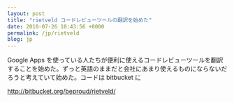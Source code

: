 ```yaml
---
layout: post
title: "rietveld コードレビューツールの翻訳を始めた"
date: 2010-07-26 10:43:56 +0000
permalink: /jp/rietveld
blog: jp
---
```


Google Apps
を使っている人たちが便利に使えるコードレビューツールを翻訳することを始めた。ずっと英語のままだと会社にあまり使えるものにならないだろうと考えていて始めた。コードは
bitbucket に

<http://bitbucket.org/beproud/rietveld/>
